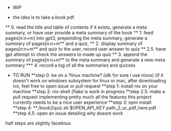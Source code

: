 * WIP

* the idea is to take a book pdf

** 0. read the title and table of contents if it exists, generate a meta summary, or have user provide a meta summary of the book
** 1. feed pages[n:n+m] into gpt3, prepending the meta summary, generate a summary of pages[n:n+m** and a quiz,
** 2. display summary of pages[n:n+m** and quiz  to the user, record user answer to quiz
** 2.5. have gpt attempt to check the answers to made up quiz
** 3. append the summary of pages[n:n+m** to the meta summary and generate a new meta summary
*** 4. record a log of all the summaries and quizzes


* TO RUN
**step 0: be on a ?linux machine? (idk for sure i use nixos) (if it doesn't work on windows subsystem for linux or mac, after downloading nix, feel free to open issue or pull request
**step 1: install nix on your machine
**step 2: nix-shell (flake is work in progress
**step 2.5: make a pull request implementing pretty much all the features this project currently needs to be a nice user experience
**step 3:	 npm install
**step 4:
**./book2quiz.sh $OPEN_API_KEY path_2_ur_pdf_here.pdf
**step 4.5: open an issue detailing why doesnt work

half steps are slightly facetious
